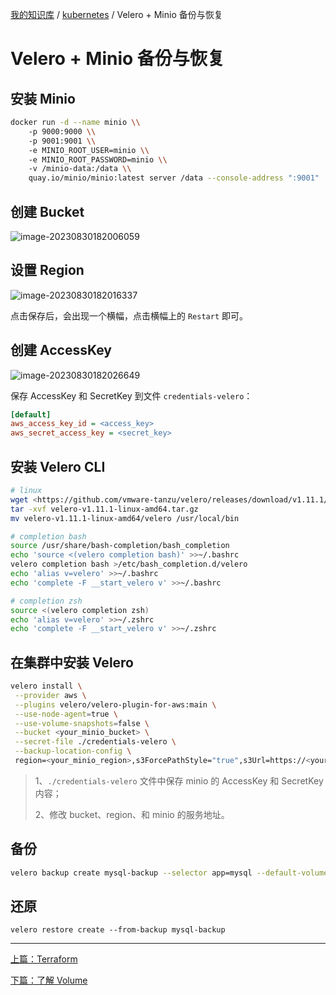 [我的知识库](../README.md) / [kubernetes](zz_gneratered_mdi.md) / Velero + Minio 备份与恢复

# Velero + Minio 备份与恢复

## 安装 Minio

```bash
docker run -d --name minio \\
    -p 9000:9000 \\
    -p 9001:9001 \\
    -e MINIO_ROOT_USER=minio \\
    -e MINIO_ROOT_PASSWORD=minio \\
    -v /minio-data:/data \\
    quay.io/minio/minio:latest server /data --console-address ":9001"
```

## 创建 Bucket

![image-20230830182006059](https://fs.poneding.com/images/202308301820108.png)

## 设置 Region

![image-20230830182016337](https://fs.poneding.com/images/202308301820368.png)

点击保存后，会出现一个横幅，点击横幅上的 `Restart` 即可。

## 创建 AccessKey

![image-20230830182026649](https://fs.poneding.com/images/202308301820680.png)

保存 AccessKey 和 SecretKey 到文件 `credentials-velero`：

```ini
[default]
aws_access_key_id = <access_key>
aws_secret_access_key = <secret_key>
```

## 安装 Velero CLI

```bash
# linux
wget <https://github.com/vmware-tanzu/velero/releases/download/v1.11.1/velero-v1.11.1-linux-amd64.tar.gz>
tar -xvf velero-v1.11.1-linux-amd64.tar.gz
mv velero-v1.11.1-linux-amd64/velero /usr/local/bin

# completion bash
source /usr/share/bash-completion/bash_completion
echo 'source <(velero completion bash)' >>~/.bashrc
velero completion bash >/etc/bash_completion.d/velero
echo 'alias v=velero' >>~/.bashrc
echo 'complete -F __start_velero v' >>~/.bashrc

# completion zsh
source <(velero completion zsh)
echo 'alias v=velero' >>~/.zshrc
echo 'complete -F __start_velero v' >>~/.zshrc
```

## 在集群中安装 Velero

```bash
velero install \
 --provider aws \
 --plugins velero/velero-plugin-for-aws:main \
 --use-node-agent=true \
 --use-volume-snapshots=false \
 --bucket <your_minio_bucket> \
 --secret-file ./credentials-velero \
 --backup-location-config \
 region=<your_minio_region>,s3ForcePathStyle="true",s3Url=https://<your_minio_server>:9000
```

> 1、`./credentials-velero` 文件中保存 minio 的 AccessKey 和 SecretKey 内容；
>
> 2、修改 bucket、region、和 minio 的服务地址。

## 备份

```bash
velero backup create mysql-backup --selector app=mysql --default-volumes-to-fs-backup 
```

## 还原

```shell
velero restore create --from-backup mysql-backup
```

---
[上篇：Terraform](terraform.md)

[下篇：了解 Volume](volume-understood.md)
